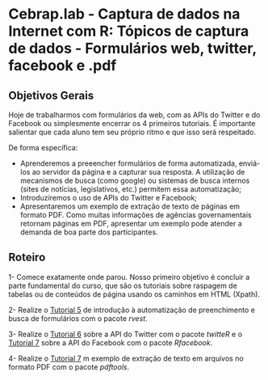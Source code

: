 #  Cebrap.lab - Captura de dados na Internet com R: Tópicos de captura de dados - Formulários web, twitter, facebook e .pdf

## Objetivos Gerais

Hoje de trabalharmos com formulários da web, com as APIs do Twitter e do Facebook ou simplesmente encerrar os 4 primeiros tutoriais. É importante salientar que cada aluno tem seu próprio ritmo e que isso será respeitado.

De forma específica:
- Aprenderemos a preeencher formulários de forma automatizada, enviá-los ao servidor da página e a capturar sua resposta. A utilização de mecanismos de busca (como google) ou sistemas de busca internos (sites de notícias, legislativos, etc.) permitem essa automatização;
- Introduziremos o uso de APIs do Twitter e Facebook;
- Apresentaremos um exemplo de extração de texto de páginas em formato PDF. Como muitas informações de agências governamentais retornam páginas em PDF, apresentar um exemplo pode atender a demanda de boa parte dos participantes.

## Roteiro

1- Comece exatamente onde parou. Nosso primeiro objetivo é concluir a parte fundamental do curso, que são os tutoriais sobre raspagem de tabelas ou de conteúdos de página usando os caminhos em HTML (Xpath).

2- Realize o [Tutorial 5](https://github.com/thiagomeireles/cebraplab_captura_R/blob/master/tutorials/webscraping_cebrap_05.Rmd) de introdução à automatização de preenchimento e busca de formulários com o pacote *rvest*.

3- Realize o [Tutorial 6](https://github.com/thiagomeireles/cebraplab_captura_R/blob/master/tutorials/webscraping_cebrap_06.Rmd) sobre a API do Twitter com o pacote *twitteR* e o [Tutorial 7](https://github.com/thiagomeireles/cebraplab_captura_R/blob/master/tutorials/webscraping_cebrap_07.Rmd) sobre a API do Facebook com o pacote *Rfacebook*.

4- Realize o [Tutorial 7](https://github.com/thiagomeireles/cebraplab_captura_R/blob/master/tutorials/webscraping_cebrap_07.Rmd) m exemplo de extração de texto em arquivos no formato PDF com o pacote *pdftools*.
